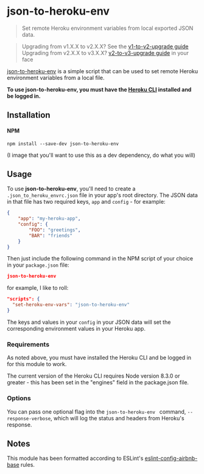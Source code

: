 # json-to-heroku-env
> Set remote Heroku environment variables from local exported JSON data.

> Upgrading from v1.X.X to v2.X.X? See the [v1-to-v2-upgrade guide]
> Upgrading from v2.X.X to v3.X.X? [v2-to-v3-upgrade guide] in your face

[json-to-heroku-env] is a simple script that can be used to set remote Heroku environment variables from a local file.

**To use json-to-heroku-env, you must have the [Heroku CLI] installed and be logged in.**

## Installation

#### NPM

``` SH
npm install --save-dev json-to-heroku-env
```

(I image that you'll want to use this as a dev dependency, do what you will)

## Usage

To use **json-to-heroku-env**, you'll need to create a `.json_to_heroku_envrc.json` file in your app's root directory. The JSON data in that file has two required keys, `app` and `config` - for example:

```JSON
{
	"app": "my-heroku-app",
	"config": {
		"FOO": "greetings",
		"BAR": "friends"
	}
}
```

Then just include the following command in the NPM script of your choice in your `package.json` file:

```JSON
json-to-heroku-env
```

for example, I like to roll:

```JSON
"scripts": {
  "set-heroku-env-vars": "json-to-heroku-env"
}
```

The keys and values in your `config` in your JSON data will set the corresponding environment values in your Heroku app.

### Requirements

As noted above, you must have installed the Heroku CLI and be logged in for this module to work.

The current version of the Heroku CLI requires Node version 8.3.0 or greater - this has been set in the "engines" field in the package.json file.

### Options

You can pass one optional flag into the `json-to-heroku-env ` command, `--response-verbose`, which will log the status and headers from Heroku's response.

## Notes

This module has been formatted according to ESLint's [eslint-config-airbnb-base] rules.

[v1-to-v2-upgrade guide]: upgrade_guides/v1-to-v2-upgrade-guide.md
[v2-to-v3-upgrade guide]: upgrade_guides/v2-to-v3-upgrade-guide.md
[json-to-heroku-env]: https://www.npmjs.com/package/json-to-heroku-env
[Heroku CLI]: https://devcenter.heroku.com/articles/heroku-cli
[eslint-config-airbnb-base]: https://www.npmjs.com/package/eslint-config-airbnb-base
